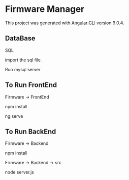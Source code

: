 # Firmware Manager

This project was generated with [Angular CLI](https://github.com/angular/angular-cli) version 9.0.4.

## DataBase 

SQL

import the sql file.

Run mysql server

## To Run FrontEnd

Firmware -> FrontEnd 

npm install

ng serve

## To Run BackEnd

Firmware -> Backend 

npm install

Firmware -> Backend -> src 

node server.js

